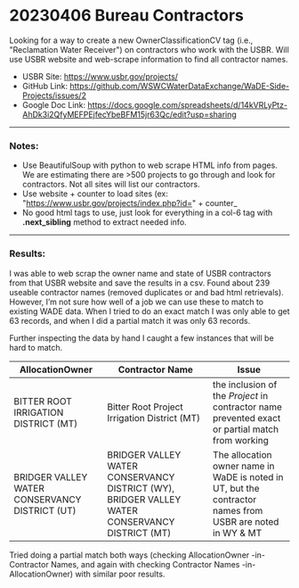 # 20230406 Bureau Contractors

Looking for a way to create a new OwnerClassificationCV tag (i.e., "Reclamation Water Receiver") on contractors who work with the USBR.  Will use USBR website and web-scrape information to find all contractor names.
- USBR Site: https://www.usbr.gov/projects/
- GitHub Link: https://github.com/WSWCWaterDataExchange/WaDE-Side-Projects/issues/2
- Google Doc Link: https://docs.google.com/spreadsheets/d/14kVRLyPtz-AhDk3i2QfyMEFPEjfecYbeBFM15jr63Qc/edit?usp=sharing


***
### Notes:
- Use BeautifulSoup with python to web scrape HTML info from pages.  We are estimating there are >500 projects to go through and look for contractors.  Not all sites will list our contractors.
- Use website + counter to load sites (ex: "https://www.usbr.gov/projects/index.php?id=" + counter_
- No good html tags to use, just look for everything in a col-6 tag with **.next_sibling** method to extract needed info.


***
### Results: 
I was able to web scrap the owner name and state of USBR contractors from that USBR website and save the results in a csv.  Found about 239 useable contractor names (removed duplicates or and bad html retrievals). However, I’m not sure how well of a job we can use these to match to existing WADE data.  When I tried to do an exact match I was only able to get 63 records, and when I did a partial match it was only 63 records.

Further inspecting the data by hand I caught a few instances that will be hard to match.

AllocationOwner | Contractor Name | Issue
---- | ---- | ---- 
BITTER ROOT IRRIGATION DISTRICT (MT) | Bitter Root Project Irrigation District (MT) | the inclusion of the *Project* in contractor name prevented exact or partial match from working
BRIDGER VALLEY WATER CONSERVANCY DISTRICT (UT) | BRIDGER VALLEY WATER CONSERVANCY DISTRICT (WY), BRIDGER VALLEY WATER CONSERVANCY DISTRICT (MT) | The allocation owner name in WaDE is noted in UT, but the contractor names from USBR are noted in WY & MT

Tried doing a partial match both ways (checking AllocationOwner -in- Contractor Names, and again with checking Contractor Names -in- AllocationOwner) with similar poor results.
